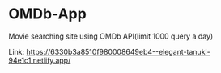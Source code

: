 # OMDb-App
Movie searching site using OMDb API(limit 1000 query a day)

Link: https://6330b3a8510f980008649eb4--elegant-tanuki-94e1c1.netlify.app/
